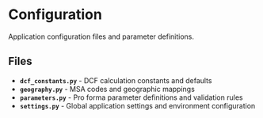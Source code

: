 # Configuration

Application configuration files and parameter definitions.

## Files

- **`dcf_constants.py`** - DCF calculation constants and defaults
- **`geography.py`** - MSA codes and geographic mappings
- **`parameters.py`** - Pro forma parameter definitions and validation rules
- **`settings.py`** - Global application settings and environment configuration